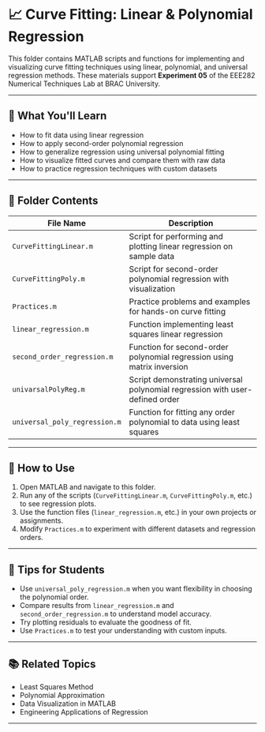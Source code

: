 # 📈 Curve Fitting: Linear & Polynomial Regression

This folder contains MATLAB scripts and functions for implementing and visualizing curve fitting techniques using linear, polynomial, and universal regression methods. These materials support **Experiment 05** of the EEE282 Numerical Techniques Lab at BRAC University.

---

## 🧪 What You'll Learn

- How to fit data using linear regression
- How to apply second-order polynomial regression
- How to generalize regression using universal polynomial fitting
- How to visualize fitted curves and compare them with raw data
- How to practice regression techniques with custom datasets

---

## 📂 Folder Contents

| File Name                     | Description                                                                  |
| ----------------------------- | ---------------------------------------------------------------------------- |
| `CurveFittingLinear.m`        | Script for performing and plotting linear regression on sample data          |
| `CurveFittingPoly.m`          | Script for second-order polynomial regression with visualization             |
| `Practices.m`                 | Practice problems and examples for hands-on curve fitting                    |
| `linear_regression.m`         | Function implementing least squares linear regression                        |
| `second_order_regression.m`   | Function for second-order polynomial regression using matrix inversion       |
| `univarsalPolyReg.m`          | Script demonstrating universal polynomial regression with user-defined order |
| `universal_poly_regression.m` | Function for fitting any order polynomial to data using least squares        |

---

## 🚀 How to Use

1. Open MATLAB and navigate to this folder.
2. Run any of the scripts (`CurveFittingLinear.m`, `CurveFittingPoly.m`, etc.) to see regression plots.
3. Use the function files (`linear_regression.m`, etc.) in your own projects or assignments.
4. Modify `Practices.m` to experiment with different datasets and regression orders.

---

## 📌 Tips for Students

- Use `universal_poly_regression.m` when you want flexibility in choosing the polynomial order.
- Compare results from `linear_regression.m` and `second_order_regression.m` to understand model accuracy.
- Try plotting residuals to evaluate the goodness of fit.
- Use `Practices.m` to test your understanding with custom inputs.

---

## 📚 Related Topics

- Least Squares Method
- Polynomial Approximation
- Data Visualization in MATLAB
- Engineering Applications of Regression

---
